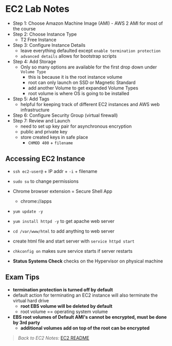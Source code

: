 # EC2 Lab Notes

* Step 1: Choose Amazon Machine Image (AMI) - AWS 2 AMI for most of the course
* Step 2: Choose Instance Type
  * T2 Free Instance
* Step 3: Configure Instance Details
  * leave everything defaulted except `enable termination protection`
  * `advanced details` allows for bootstrap scripts
* Step 4: Add Storage
  * Only so many options are available for the first drop down under `Volume Type`
    * this is because it is the root instance volume
    * root can only launch on SSD or Magnetic Standard
    * add another Volume to get expanded Volume Types
    * root volume is where OS is going to be installed
* Step 5: Add Tags
  * helpful for keeping track of different EC2 instances and AWS web infrastructure
* Step 6: Configure Security Group (virtual firewall)
* Step 7: Review and Launch
  * need to set up key pair for asynchronous encryption
  * public and private key
  * store created keys in safe place
    * `CHMOD 400` + `filename`

## Accessing EC2 Instance

* `ssh ec2-user@` + IP addr + `-i` + filename
* `sudo su` to change permissions

* Chrome browser extension = Secure Shell App
  * chrome://apps
* `yum update -y`
* `yum install httpd -y` to get apache web server
* `cd /var/www/html` to add anything to web server
* create html file and start server with `service httpd start`
* `chkconfig on` makes sure service starts if server restarts

* **Status Systems Check** checks on the Hypervisor on physical machine

## Exam Tips

* **termination protection is turned off by default**
* default action for terminating an EC2 instance will also terminate the virtual hard drive
  * **root EBS volume will be deleted by default** 
  * root volume == operating system volume
* **EBS root volumes of Default AMI's cannot be encrypted, must be done by 3rd party**
  * **additional volumes add on top of the root can be encrypted**

> *Back to EC2 Notes:* [EC2 README](./README.md)
